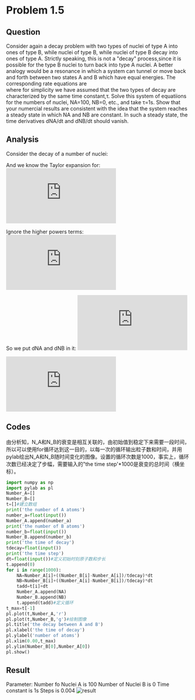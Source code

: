 # Problem 1.5

## Question
Consider again a decay problem with two types of nuclei of type A into ones of type B, while nuclei of type B, while nuclei of type B decay into ones of type A. Strictly speaking, this is not a "decay" process,since it is possible for the type B nuclei to turn back into type A nuclei. A better analogy would be a resonance in which a system can tunnel or move back and forth between two states A and B which have equal energies. The corresponding rate equations are <br/>
<img src="http://latex.codecogs.com/gif.latex?\frac{dN_A}{dt}=\frac{N_B}{\tau}-\frac{N_A}{\tau}" alt="" title="" /> <br/>
<img src="http://latex.codecogs.com/gif.latex?\frac{dN_B}{dt}=\frac{N_A}{\tau}-\frac{N_B}{\tau}" alt="" title="" /> <br/>
where for simplicity we have assumed that the two types of decay are characterized by the same time constant,τ. Solve this system of equatiions for the numbers of nuclei, NA=100, NB=0, etc., and take τ=1s. Show that your numercial results are consistent with the idea that the system reaches a steady state in which NA and NB are constant. In such a steady state, the time derivatives dNA/dt and dNB/dt should vanish.

## Analysis
Consider the decay of a number of nuclei:
<img src="http://latex.codecogs.com/gif.latex?\frac{dN}{dt}=-\frac{N}{\tau}" alt="" title="" />  <br/>

And we know the Taylor expansion for:<br/>
  ![](http://latex.codecogs.com/gif.latex?N%28%5CDelta%20t%29%3DN%280%29&plus;%5Cfrac%7BdN%7D%7Bdt%7D%5Ccdot%5CDelta%20t&plus;%5Cfrac%7B1%7D%7B2%7D%5Ccdot%5Cfrac%7Bd%5E2N%7D%7Bdt%5E2%7D&plus;...) <br/>
  
Ignore the higher powers terms: 
 ![](http://latex.codecogs.com/gif.latex?N%28%5CDelta%20t%29%5Capprox%20N%280%29&plus;%5Cfrac%7BdN%7D%7Bdt%7D%5Ccdot%5CDelta%20t) <br/>

So we put dNA and dNB in it:
![](http://latex.codecogs.com/gif.latex?N_A%28t&plus;%5CDelta%20t%29%3DN_A%28t%29&plus;%5Cfrac%7BN_B-N_A%7D%7B%5Ctau%7D%5Ccdot%20%5CDelta%20t) <br/>

![](http://latex.codecogs.com/gif.latex?N_B%28t&plus;%5CDelta%20t%29%3DN_B%28t%29&plus;%5Cfrac%7BN_A-N_B%7D%7B%5Ctau%7D%5Ccdot%20%5CDelta%20t) <br/>

## Codes 
由分析知，N_A和N_B的衰变是相互关联的，由初始值到稳定下来需要一段时间，所以可以使用for循环达到这一目的，以每一次的循环输出粒子数和时间，并用pylab绘出N_A和N_B随时间变化的图像。设置的循环次数是1000，事实上，循环次数已经决定了步幅，需要输入的"the time step'*1000是衰变的总时间（横坐标）。
```python
import numpy as np    
import pylab as pl    
Number_A=[]    
Number_B=[]    
t=[]#建立数组
print('the number of A atoms')    
number_a=float(input())    
Number_A.append(number_a)    
print('the number of B atoms')    
number_b=float(input())    
Number_B.append(number_b)    
print('the time of decay')    
tdecay=float(input())    
print('the time step')    
dt=float(input())#定义初始时刻原子数和步长
t.append(0)    
for i in range(1000):    
    NA=Number_A[i]+((Number_B[i]-Number_A[i])/tdecay)*dt    
    NB=Number_B[i]+((Number_A[i]-Number_B[i])/tdecay)*dt    
    tadd=t[i]+dt    
    Number_A.append(NA)    
    Number_B.append(NB)    
    t.append(tadd)#定义循环
t_max=t[-1]    
pl.plot(t,Number_A,'r')    
pl.plot(t,Number_B,'g')#绘制图像
pl.title('the decay between A and B')    
pl.xlabel('the time of decay')    
pl.ylabel('number of atoms')    
pl.xlim(0.00,t_max)    
pl.ylim(Number_B[0],Number_A[0])    
pl.show()
```

## Result
Parameter:
Number fo Nuclei A is 100
Number of Nuclei B is 0
Time constant is 1s
Steps is 0.004
![result](https://github.com/Monotone1997/computationalphysics_N2015301020041/blob/master/Exercise_04/1.jpg)
